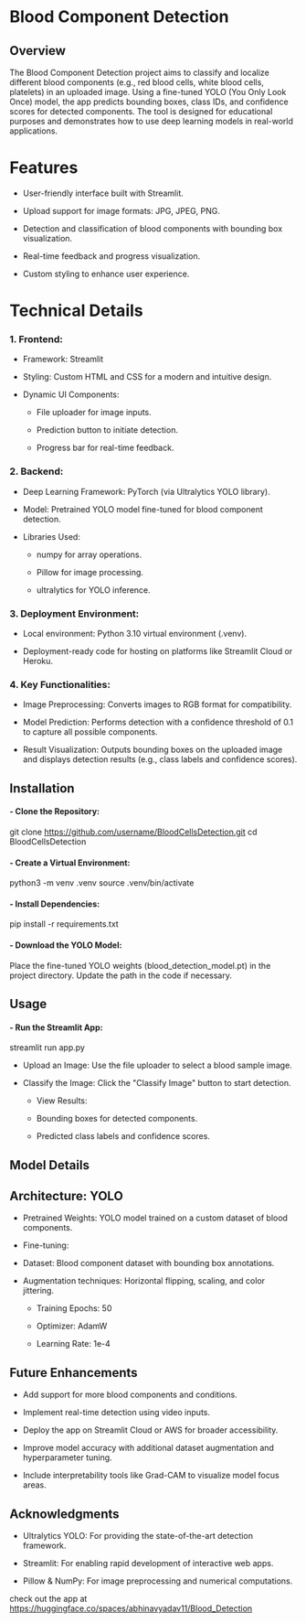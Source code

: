# Blood Component Detection

## Overview

The Blood Component Detection project aims to classify and localize different blood components (e.g., red blood cells, white blood cells, platelets) in an uploaded image. Using a fine-tuned YOLO (You Only Look Once) model, the app predicts bounding boxes, class IDs, and confidence scores for detected components. The tool is designed for educational purposes and demonstrates how to use deep learning models in real-world applications.

# Features

- User-friendly interface built with Streamlit.

- Upload support for image formats: JPG, JPEG, PNG.

- Detection and classification of blood components with bounding box visualization.

- Real-time feedback and progress visualization.

- Custom styling to enhance user experience.

# Technical Details

### 1. Frontend:

- Framework: Streamlit

- Styling: Custom HTML and CSS for a modern and intuitive design.

- Dynamic UI Components:

    - File uploader for image inputs.

    - Prediction button to initiate detection.

    - Progress bar for real-time feedback.

### 2. Backend:

- Deep Learning Framework: PyTorch (via Ultralytics YOLO library).

- Model: Pretrained YOLO model fine-tuned for blood component detection.

- Libraries Used:

    - numpy for array operations.

    - Pillow for image processing.

    - ultralytics for YOLO inference.

### 3. Deployment Environment:

- Local environment: Python 3.10 virtual environment (.venv).

- Deployment-ready code for hosting on platforms like Streamlit Cloud or Heroku.

### 4. Key Functionalities:

- Image Preprocessing: Converts images to RGB format for compatibility.

- Model Prediction: Performs detection with a confidence threshold of 0.1 to capture all possible components.

- Result Visualization: Outputs bounding boxes on the uploaded image and displays detection results (e.g., class labels and confidence scores).

## Installation


#### - Clone the Repository:


git clone https://github.com/username/BloodCellsDetection.git
cd BloodCellsDetection


#### - Create a Virtual Environment:

python3 -m venv .venv
source .venv/bin/activate 

#### - Install Dependencies:

pip install -r requirements.txt

#### - Download the YOLO Model:
Place the fine-tuned YOLO weights (blood_detection_model.pt) in the project directory. Update the path in the code if necessary.


## Usage

#### - Run the Streamlit App:

streamlit run app.py

- Upload an Image: Use the file uploader to select a blood sample image.

- Classify the Image: Click the "Classify Image" button to start detection.

    - View Results:

    - Bounding boxes for detected components.

    - Predicted class labels and confidence scores.

## Model Details

## Architecture: YOLO

- Pretrained Weights: YOLO model trained on a custom dataset of blood components.

- Fine-tuning:

- Dataset: Blood component dataset with bounding box annotations.

- Augmentation techniques: Horizontal flipping, scaling, and color jittering.

    - Training Epochs: 50

    - Optimizer: AdamW

    - Learning Rate: 1e-4

## Future Enhancements

- Add support for more blood components and conditions.

- Implement real-time detection using video inputs.

- Deploy the app on Streamlit Cloud or AWS for broader accessibility.

- Improve model accuracy with additional dataset augmentation and hyperparameter tuning.

- Include interpretability tools like Grad-CAM to visualize model focus areas.

## Acknowledgments

- Ultralytics YOLO: For providing the state-of-the-art detection framework.

- Streamlit: For enabling rapid development of interactive web apps.

- Pillow & NumPy: For image preprocessing and numerical computations.



check out the app at https://huggingface.co/spaces/abhinavyadav11/Blood_Detection
